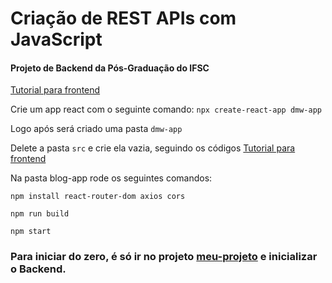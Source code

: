 # Criação de REST APIs com JavaScript
#### Projeto de Backend da Pós-Graduação do IFSC

[Tutorial para frontend][site-url]

[site-url]:https://github.com/edjandir/react-tutorial


Crie um app react com o seguinte comando:
`npx create-react-app dmw-app`

Logo após será criado uma pasta `dmw-app`

Delete a pasta `src` e crie ela vazia, seguindo os códigos [Tutorial para frontend](https://github.com/edjandir/react-tutorial)


Na pasta blog-app rode os seguintes comandos:

`npm install react-router-dom axios cors`

`npm run build`

`npm start`

### Para iniciar do zero, é só ir no projeto [meu-projeto](https://github.com/elielrj/meu-projeto "Backend") e inicializar o Backend.
